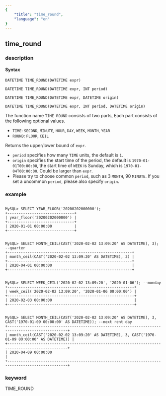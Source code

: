 ```yaml
---
{
    "title": "time_round",
    "language": "en"
}
---
```


<!-- 
Licensed to the Apache Software Foundation (ASF) under one
or more contributor license agreements.  See the NOTICE file
distributed with this work for additional information
regarding copyright ownership.  The ASF licenses this file
to you under the Apache License, Version 2.0 (the
"License"); you may not use this file except in compliance
with the License.  You may obtain a copy of the License at

  http://www.apache.org/licenses/LICENSE-2.0

Unless required by applicable law or agreed to in writing,
software distributed under the License is distributed on an
"AS IS" BASIS, WITHOUT WARRANTIES OR CONDITIONS OF ANY
KIND, either express or implied.  See the License for the
specific language governing permissions and limitations
under the License.
-->

## time_round
### description
#### Syntax

`DATETIME TIME_ROUND(DATETIME expr)`

`DATETIME TIME_ROUND(DATETIME expr, INT period)`

`DATETIME TIME_ROUND(DATETIME expr, DATETIME origin)`

`DATETIME TIME_ROUND(DATETIME expr, INT period, DATETIME origin)`

The function name `TIME_ROUND` consists of two parts, Each part consists of the following optional values.
- `TIME`: `SECOND`, `MINUTE`, `HOUR`, `DAY`, `WEEK`, `MONTH`, `YEAR`
- `ROUND`: `FLOOR`, `CEIL`

Returns the upper/lower bound of `expr`.

- `period` specifies how many `TIME` units, the default is `1`.
- `origin` specifies the start time of the period, the default is `1970-01-01T00:00:00`, the start time of `WEEK` is Sunday, which is `1970-01-04T00:00:00`. Could be larger than `expr`.
- Please try to choose common `period`, such as 3 `MONTH`, 90 `MINUTE`. If you set a uncommon `period`, please also specify `origin`.

### example

```

MySQL> SELECT YEAR_FLOOR('20200202000000');
+------------------------------+
| year_floor('20200202000000') |
+------------------------------+
| 2020-01-01 00:00:00          |
+------------------------------+


MySQL> SELECT MONTH_CEIL(CAST('2020-02-02 13:09:20' AS DATETIME), 3); --quarter
+--------------------------------------------------------+
| month_ceil(CAST('2020-02-02 13:09:20' AS DATETIME), 3) |
+--------------------------------------------------------+
| 2020-04-01 00:00:00                                    |
+--------------------------------------------------------+


MySQL> SELECT WEEK_CEIL('2020-02-02 13:09:20', '2020-01-06'); --monday
+---------------------------------------------------------+
| week_ceil('2020-02-02 13:09:20', '2020-01-06 00:00:00') |
+---------------------------------------------------------+
| 2020-02-03 00:00:00                                     |
+---------------------------------------------------------+


MySQL> SELECT MONTH_CEIL(CAST('2020-02-02 13:09:20' AS DATETIME), 3, CAST('1970-01-09 00:00:00' AS DATETIME)); --next rent day
+-------------------------------------------------------------------------------------------------+
| month_ceil(CAST('2020-02-02 13:09:20' AS DATETIME), 3, CAST('1970-01-09 00:00:00' AS DATETIME)) |
+-------------------------------------------------------------------------------------------------+
| 2020-04-09 00:00:00                                                                             |
+-------------------------------------------------------------------------------------------------+

```
### keyword
TIME_ROUND
